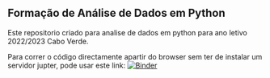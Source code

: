 ## Formação de Análise de Dados em Python

Este repositorio criado para analise de dados em python para ano letivo 2022/2023 Cabo Verde.

Para correr o código directamente apartir do browser sem ter de instalar um servidor jupter, pode usar este link:
[![Binder](http://mybinder.org/badge.svg)](https://beta.mybinder.org/v2/gh/Ze-Veiga/Formation-Python-CaboVerde.git/main)
